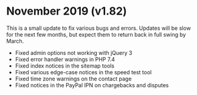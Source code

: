 # November 2019 (v1.82)

This is a small update to fix various bugs and errors. Updates will be slow for the next few months, but expect them to
return back in full swing by March.

- Fixed admin options not working with jQuery 3
- Fixed error handler warnings in PHP 7.4
- Fixed index notices in the sitemap tools
- Fixed various edge-case notices in the speed test tool
- Fixed time zone warnings on the contact page
- Fixed notices in the PayPal IPN on chargebacks and disputes
